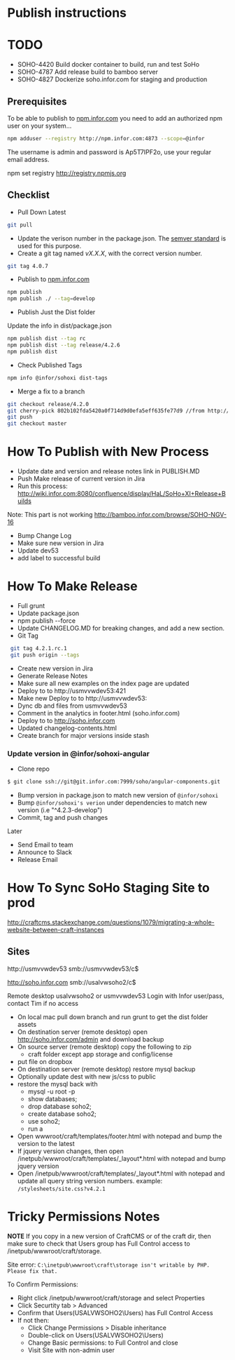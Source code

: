 # Publish instructions

# TODO
* SOHO-4420	Build docker container to build, run and test SoHo
* SOHO-4787 Add release build to bamboo server
* SOHO-4827 Dockerize soho.infor.com for staging and production

## Prerequisites
To be able to publish to [npm.infor.com](http://npm.infor.com:4873) you need to add an authorized npm user on your system...

```bash
npm adduser --registry http://npm.infor.com:4873 --scope=@infor
```
The username is admin and password is Ap5T7IPF2o, use your regular email address.

npm set registry http://registry.npmjs.org

## Checklist

* Pull Down Latest

```bash
git pull
```

* Update the verison number in the package.json. The [semver standard](http://semver.org/) is used for this purpose.
* Create a git tag named _vX.X.X_, with the correct version number.

```bash
git tag 4.0.7
```

* Publish to [npm.infor.com](http://npm.infor.com:4873)

```bash
npm publish
npm publish ./ --tag=develop

```

* Publish Just the Dist folder

Update the info in dist/package.json

```bash
npm publish dist --tag rc
npm publish dist --tag release/4.2.6
npm publish dist
```

* Check Published Tags

```bash
npm info @infor/sohoxi dist-tags
```

* Merge a fix to a branch

```bash
git checkout release/4.2.0
git cherry-pick 802b102fda5420a0f714d9d0efa5eff635fe77d9 //from http://git.infor.com/projects/SOHO/repos/controls/commits
git push
git checkout master
```
# How To Publish with New Process

- Update date and version and release notes link in PUBLISH.MD
- Push Make release of current version in Jira
- Run this process: http://wiki.infor.com:8080/confluence/display/HaL/SoHo+XI+Release+Builds

Note: This part is not working
http://bamboo.infor.com/browse/SOHO-NGV-16

- Bump Change Log
- Make sure new version in Jira
- Update dev53
- add label to successful build

# How To Make Release

* Full grunt
* Update package.json
* npm publish --force
* Update CHANGELOG.MD for breaking changes, and add a new section.
* Git Tag
```bash
 git tag 4.2.1.rc.1
 git push origin --tags
```
* Create new version in Jira
* Generate Release Notes
* Make sure all new examples on the index page are updated
* Deploy to to http://usmvvwdev53:421 <version>
* Make new Deploy to to http://usmvvwdev53:<version next>
* Dync db and files from usmvvwdev53
* Comment in the analytics in footer.html (soho.infor.com)
* Deploy to to http://soho.infor.com
* Updated changelog-contents.html
* Create branch for major versions inside stash

### Update version in @infor/sohoxi-angular
* Clone repo
```bash
$ git clone ssh://git@git.infor.com:7999/soho/angular-components.git
```
* Bump version in package.json to match new version of `@infor/sohoxi`
* Bump `@infor/sohoxi's verion` under dependencies to match new version (i.e "^4.2.3-develop")
* Commit, tag and push changes

Later
* Send Email to team
* Announce to Slack
* Release Email

# How To Sync SoHo Staging Site to prod

http://craftcms.stackexchange.com/questions/1079/migrating-a-whole-website-between-craft-instances

## Sites
http://usmvvwdev53
smb://usmvvwdev53/c$

http://soho.infor.com
smb://usalvwsoho2/c$

Remote desktop usalvwsoho2 or usmvvwdev53
Login with Infor user/pass, contact Tim if no access

* On local mac pull down branch and run grunt to get the dist folder assets
* On destination server (remote desktop) open http://soho.infor.com/admin and download backup
* On source server (remote desktop) copy the following to zip
  * craft folder except app storage and config/license
* put file on dropbox
* On destination server (remote desktop) restore mysql backup
* Optionally update dest with new js/css to public
* restore the mysql back with
  * mysql -u root -p
  * show databases;
  * drop database soho2;
  * create database soho2;
  * use soho2;
  * run a
* Open wwwroot/craft/templates/footer.html with notepad and bump the version to the latest
* If jquery version changes, then open /inetpub/wwwroot/craft/templates/_layout*.html with notepad and bump jquery version
* Open /inetpub/wwwroot/craft/templates/_layout*.html with notepad and update all query string version numbers. example: `/stylesheets/site.css?v4.2.1`


# Tricky Permissions Notes

**NOTE** If you copy in a new version of CraftCMS or of the craft dir, then make sure to check that Users group has Full Control access to /inetpub/wwwroot/craft/storage.

Site error: `C:\inetpub\wwwroot\craft\storage isn't writable by PHP. Please fix that.`

To Confirm Permissions:

* Right click /inetpub/wwwroot/craft/storage and select Properties
* Click Securtity tab > Advanced
* Confirm that Users(USALVWSOHO2\Users) has Full Control Access
* If not then:
	* Click Change Permissions > Disable inheritance
	* Double-click on Users(USALVWSOHO2\Users)
	* Change Basic permissions: to Full Control and close
	* Visit Site with non-admin user
